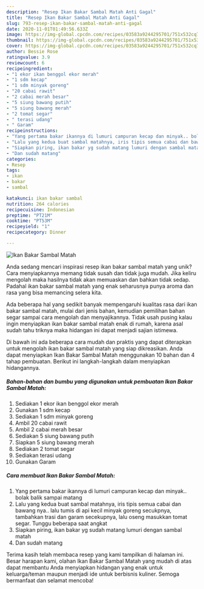 ```yaml
---
description: "Resep Ikan Bakar Sambal Matah Anti Gagal"
title: "Resep Ikan Bakar Sambal Matah Anti Gagal"
slug: 793-resep-ikan-bakar-sambal-matah-anti-gagal
date: 2020-11-01T01:49:56.633Z
image: https://img-global.cpcdn.com/recipes/03583a9244295701/751x532cq70/ikan-bakar-sambal-matah-foto-resep-utama.jpg
thumbnail: https://img-global.cpcdn.com/recipes/03583a9244295701/751x532cq70/ikan-bakar-sambal-matah-foto-resep-utama.jpg
cover: https://img-global.cpcdn.com/recipes/03583a9244295701/751x532cq70/ikan-bakar-sambal-matah-foto-resep-utama.jpg
author: Bessie Rose
ratingvalue: 3.9
reviewcount: 6
recipeingredient:
- "1 ekor ikan benggol ekor merah"
- "1 sdm kecap"
- "1 sdm minyak goreng"
- "20 cabai rawit"
- "2 cabai merah besar"
- "5 siung bawang putih"
- "5 siung bawang merah"
- "2 tomat segar"
- " terasi udang"
- " Garam"
recipeinstructions:
- "Yang pertama bakar ikannya di lumuri campuran kecap dan minyak.. bolak balik sampai matang"
- "Lalu yang kedua buat sambal matahnya, iris tipis semua cabai dan bawang nya.. lalu tumis di api kecil minyak goreng secukpnya, tambahkan trasi dan garam secekupnya, lalu oseng masukkan tomat segar. Tunggu beberapa saat angkat"
- "Siapkan piring, ikan bakar yg sudah matang lumuri dengan sambal matah"
- "Dan sudah matang"
categories:
- Resep
tags:
- ikan
- bakar
- sambal

katakunci: ikan bakar sambal 
nutrition: 264 calories
recipecuisine: Indonesian
preptime: "PT21M"
cooktime: "PT53M"
recipeyield: "1"
recipecategory: Dinner

---
```



![Ikan Bakar Sambal Matah](https://img-global.cpcdn.com/recipes/03583a9244295701/751x532cq70/ikan-bakar-sambal-matah-foto-resep-utama.jpg)

Anda sedang mencari inspirasi resep ikan bakar sambal matah yang unik? Cara menyiapkannya memang tidak susah dan tidak juga mudah. Jika keliru mengolah maka hasilnya tidak akan memuaskan dan bahkan tidak sedap. Padahal ikan bakar sambal matah yang enak seharusnya punya aroma dan rasa yang bisa memancing selera kita.



Ada beberapa hal yang sedikit banyak mempengaruhi kualitas rasa dari ikan bakar sambal matah, mulai dari jenis bahan, kemudian pemilihan bahan segar sampai cara mengolah dan menyajikannya. Tidak usah pusing kalau ingin menyiapkan ikan bakar sambal matah enak di rumah, karena asal sudah tahu triknya maka hidangan ini dapat menjadi sajian istimewa.


Di bawah ini ada beberapa cara mudah dan praktis yang dapat diterapkan untuk mengolah ikan bakar sambal matah yang siap dikreasikan. Anda dapat menyiapkan Ikan Bakar Sambal Matah menggunakan 10 bahan dan 4 tahap pembuatan. Berikut ini langkah-langkah dalam menyiapkan hidangannya.

<!--inarticleads1-->

##### Bahan-bahan dan bumbu yang digunakan untuk pembuatan Ikan Bakar Sambal Matah:

1. Sediakan 1 ekor ikan benggol ekor merah
1. Gunakan 1 sdm kecap
1. Sediakan 1 sdm minyak goreng
1. Ambil 20 cabai rawit
1. Ambil 2 cabai merah besar
1. Sediakan 5 siung bawang putih
1. Siapkan 5 siung bawang merah
1. Sediakan 2 tomat segar
1. Sediakan  terasi udang
1. Gunakan  Garam




<!--inarticleads2-->

##### Cara membuat Ikan Bakar Sambal Matah:

1. Yang pertama bakar ikannya di lumuri campuran kecap dan minyak.. bolak balik sampai matang
1. Lalu yang kedua buat sambal matahnya, iris tipis semua cabai dan bawang nya.. lalu tumis di api kecil minyak goreng secukpnya, tambahkan trasi dan garam secekupnya, lalu oseng masukkan tomat segar. Tunggu beberapa saat angkat
1. Siapkan piring, ikan bakar yg sudah matang lumuri dengan sambal matah
1. Dan sudah matang




Terima kasih telah membaca resep yang kami tampilkan di halaman ini. Besar harapan kami, olahan Ikan Bakar Sambal Matah yang mudah di atas dapat membantu Anda menyiapkan hidangan yang enak untuk keluarga/teman maupun menjadi ide untuk berbisnis kuliner. Semoga bermanfaat dan selamat mencoba!
